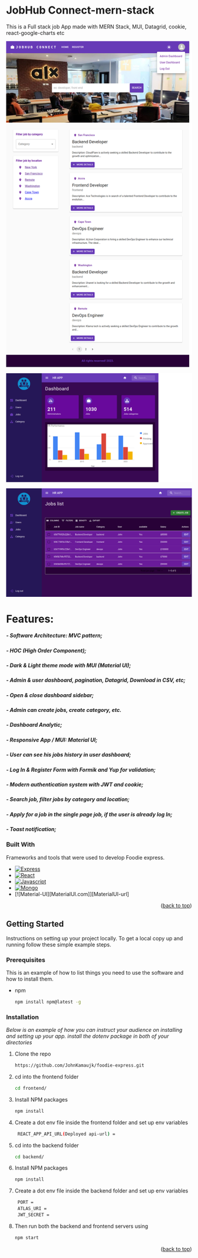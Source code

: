 # JobHub Connect-mern-stack
This is a Full stack job App made with MERN Stack, MUI, Datagrid, cookie, react-google-charts etc


![My Image](frontend/src/images/jobhub.png)

![My Image](frontend/src/images/dashboard.png)

![My Image](frontend/src/images/jobs.png)



# Features:
##### - Software Architecture: MVC pattern;
##### - HOC (High Order Component);
##### - Dark & Light theme mode with MUI (Material UI);
##### - Admin & user dashboard, pagination, Datagrid, Download in CSV, etc;
##### - Open & close dashboard sidebar;
##### - Admin can create jobs, create category, etc.
##### - Dashboard Analytic;
##### - Responsive App / MUI: Material UI;
##### - User can see his jobs history in user dashboard;
##### - Log In & Register Form with Formik and Yup for validation;
##### - Modern authentication system with JWT and cookie;
##### - Search job, filter jobs by category and location;
##### - Apply for a job in the single page job, if the user is already log In;
##### - Toast notification;

### Built With

Frameworks and tools that were used to develop Foodie express.

* [![Express][Express.js]][Express-url]
* [![React][React.js]][React-url]
* [![Javascript][Javascript.dev]][Javascript-url]
* [![Mongo][Mongo.dev]][Mongo-url]
* [![Material-UI][MaterialUI.com]][MaterialUI-url]

<p align="right">(<a href="#readme-top">back to top</a>)</p>



<!-- GETTING STARTED -->
## Getting Started

Instructions on setting up your project locally.
To get a local copy up and running follow these simple example steps.

### Prerequisites

This is an example of how to list things you need to use the software and how to install them.
* npm
  ```sh
  npm install npm@latest -g
  ```

### Installation

_Below is an example of how you can instruct your audience on installing and setting up your app. install the dotenv package in both of your directories_

1. Clone the repo
   ```sh
   https://github.com/JohnKamaujk/foodie-express.git
   ```
2. cd into the frontend folder
   ```sh
   cd frontend/
   ```
3. Install NPM packages
   ```sh
   npm install
   ```
4. Create a dot env file inside the frontend folder and set up env variables
   ```sh
    REACT_APP_API_URL(Deployed api-url) =
   ```
5. cd into the backend folder
   ```sh
   cd backend/
   ```
3. Install NPM packages
   ```sh
   npm install
   ```
4. Create a dot env file inside the backend folder and set up env variables
   ```sh
    PORT = 
    ATLAS_URI = 
    JWT_SECRET = 
   ```
5. Then run both the backend and frontend servers using
    ```sh
    npm start
    ```
<p align="right">(<a href="#readme-top">back to top</a>)</p>


<!-- MARKDOWN LINKS & IMAGES -->
<!-- https://www.markdownguide.org/basic-syntax/#reference-style-links -->
[React.js]: https://img.shields.io/badge/React-20232A?style=for-the-badge&logo=react&logoColor=61DAFB
[React-url]: https://reactjs.org/
[Express.js]: https://img.shields.io/badge/Express.js-35495E?style=for-the-badge&logo=express&logoColor=4FC08D
[Express-url]: https://expressjs.com/
[Javascript.dev]: https://img.shields.io/badge/Javascript-DD0031?style=for-the-badge&logo=javascript&logoColor=white
[Javascript-url]: https://www.javascript.com/
[Mongo.dev]: https://img.shields.io/badge/Mongo-4A4A55?style=for-the-badge&logo=mongo&logoColor=FF3E00
[Mongo-url]: https://mongo.dev/